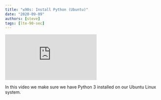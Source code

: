 ```yaml
---
title: "≤90s: Install Python (Ubuntu)"
date: "2020-09-09"
authors: [steve]
tags: [lte-90-sec]
---
```


<iframe className="youtube-video-player" src="https://www.youtube.com/embed/z4xMES7s5eU" title="YouTube video player" frameBorder="0" allow="accelerometer; autoplay; clipboard-write; encrypted-media; gyroscope; picture-in-picture" allowFullScreen></iframe>

In this video we make sure we have Python 3 installed on our Ubuntu Linux system.
